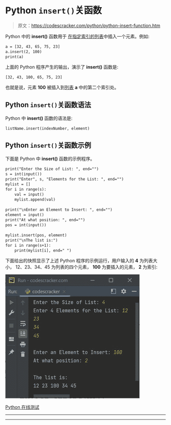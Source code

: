 # Python `insert()`关函数

> 原文：<https://codescracker.com/python/python-insert-function.htm>

Python 中的 **insert()** 函数用于 [在指定索引的列表](/python/program/python-insert-element-in-list.htm)中插入一个元素。例如:

```
a = [32, 43, 65, 75, 23]
a.insert(2, 100)
print(a)
```

上面的 Python 程序产生的输出，演示了 **insert()** 函数是:

```
[32, 43, 100, 65, 75, 23]
```

也就是说，元素 **100** 被插入到[列表](/python/python-lists.htm) **a** 中的第二个索引处。

## Python `insert()`关函数语法

Python 中 **insert()** 函数的语法是:

```
listName.insert(indexNumber, element)
```

## Python `insert()`关函数示例

下面是 Python 中 **insert()** 函数的示例程序。

```
print("Enter the Size of List: ", end="")
s = int(input())
print("Enter", s, "Elements for the List: ", end="")
mylist = []
for i in range(s):
    val = input()
    mylist.append(val)

print("\nEnter an Element to Insert: ", end="")
element = input()
print("At what position: ", end="")
pos = int(input())

mylist.insert(pos, element)
print("\nThe list is:")
for i in range(s+1):
    print(mylist[i], end=" ")
```

下面给出的快照显示了上述 Python 程序的示例运行，用户输入的 **4** 为列表大小， 12、23、34、45 为列表的四个元素， **100** 为要插入的元素， **2** 为索引:

![python insert function](img/d3a0a3bd26034567b6e2588a08a93153.png)

[Python 在线测试](/exam/showtest.php?subid=10)

* * *

* * *